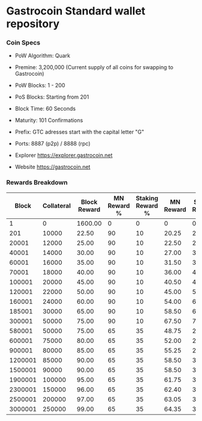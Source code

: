 Gastrocoin Standard wallet repository
=====================================

### Coin Specs

- PoW Algorithm: Quark
- Premine:  3,200,000 (Current supply of all coins for swapping to Gastrocoin)
- PoW Blocks: 1 - 200
- PoS Blocks: Starting from 201
- Block Time: 60 Seconds
- Maturity: 101 Confirmations
- Prefix: GTC adresses start with the capital letter "G"
- Ports: 8887 (p2p) / 8888 (rpc)

- Explorer https://explorer.gastrocoin.net

- Website https://gastrocoin.net

### Rewards Breakdown
|Block  |Collateral|Block Reward|MN Reward %|Staking Reward %|MN Reward|Staker Reward|
|-------|----------|------------|-----------|----------------|---------|-------------|
|1      |0         |1600.00     |0          |0               |0        |0            |
|201    |10000     |22.50       |90         |10              |20.25    |2.25         |
|20001  |12000     |25.00       |90         |10              |22.50    |2.50         |
|40001  |14000     |30.00       |90         |10              |27.00    |3.00         |
|60001  |16000     |35.00       |90         |10              |31.50    |3.50         |
|70001  |18000     |40.00       |90         |10              |36.00    |4.00         |
|100001 |20000     |45.00       |90         |10              |40.50    |4.50         |
|120001 |22000     |50.00       |90         |10              |45.00    |5.00         |
|160001 |24000     |60.00       |90         |10              |54.00    |6.00         |
|185001 |30000     |65.00       |90         |10              |58.50    |6.50         |
|300001 |50000     |75.00       |90         |10              |67.50    |7.50         |
|580001 |50000     |75.00       |65         |35              |48.75    |26.25        |
|600001 |75000     |80.00       |65         |35              |52.00    |28.00        |
|900001 |80000     |85.00       |65         |35              |55.25    |29.75        |
|1200001|85000     |90.00       |65         |35              |58.50    |31.50        |
|1500001|90000     |90.00       |65         |35              |58.50    |31.50        |
|1900001|100000    |95.00       |65         |35              |61.75    |33.25        |
|2300001|150000    |96.00       |65         |35              |62.40    |33.60        |
|2500001|200000    |97.00       |65         |35              |63.05    |33.95        |
|3000001|250000    |99.00       |65         |35              |64.35    |34.65        |
